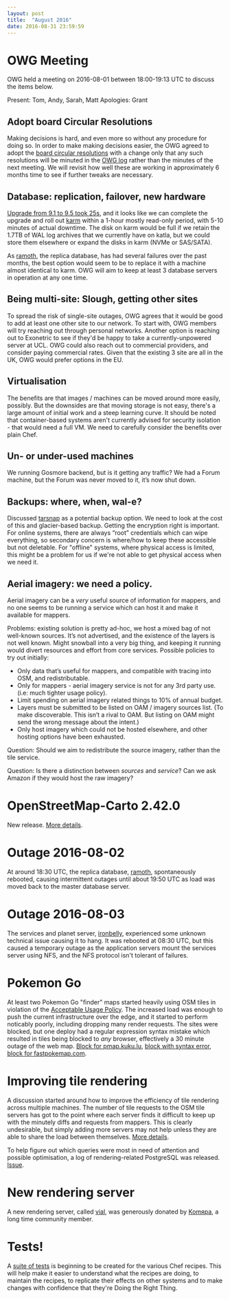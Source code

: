 ```yaml
---
layout: post
title:  "August 2016"
date: 2016-08-31 23:59:59
---
```


# OWG Meeting

OWG held a meeting on 2016-08-01 between 18:00-19:13 UTC to discuss the items below.

Present: Tom, Andy, Sarah, Matt
Apologies: Grant

## Adopt board Circular Resolutions

Making decisions is hard, and even more so without any procedure for doing so. In order to make making decisions easier, the OWG agreed to adopt the [board circular resolutions](https://wiki.osmfoundation.org/wiki/Board_Rules_of_Order#7._Circular_Resolutions) with a change only that any such resolutions will be minuted in the [OWG log](/reports/) rather than the minutes of the next meeting. We will revisit how well these are working in approximately 6 months time to see if further tweaks are necessary.

## Database: replication, failover, new hardware

[Upgrade from 9.1 to 9.5 took 25s](https://github.com/openstreetmap/operations/issues/94#issuecomment-236648912), and it looks like we can complete the upgrade and roll out [karm](https://hardware.openstreetmap.org/servers/karm.openstreetmap.org/) within a 1-hour mostly read-only period, with 5-10 minutes of actual downtime. The disk on karm would be full if we retain the 1.7TB of WAL log archives that we currently have on katla, but we could store them elsewhere or expand the disks in karm (NVMe or SAS/SATA).

As [ramoth](https://hardware.openstreetmap.org/servers/ramoth.openstreetmap.org/), the replica database, has had several failures over the past months, the best option would seem to be to replace it with a machine almost identical to karm. OWG will aim to keep at least 3 database servers in operation at any one time.

## Being multi-site: Slough, getting other sites

To spread the risk of single-site outages, OWG agrees that it would be good to add at least one other site to our network. To start with, OWG members will try reaching out through personal networks. Another option is reaching out to Exonetric to see if they'd be happy to take a currently-unpowered server at UCL. OWG could also reach out to commercial providers, and consider paying commercial rates. Given that the existing 3 site are all in the UK, OWG would prefer options in the EU.

## Virtualisation

The benefits are that images / machines can be moved around more easily, possibly. But the downsides are that moving storage is not easy, there's a large amount of initial work and a steep learning
curve. It should be noted that container-based systems aren't currently advised for security isolation - that would need a full VM. We need to carefully consider the benefits over plain Chef.

## Un- or under-used machines

We running Gosmore backend, but is it getting any traffic? We had a Forum machine, but the Forum was never moved to it, it’s now shut down.

## Backups: where, when, wal-e?

Discussed [tarsnap](http://www.tarsnap.com/) as a potential backup option. We need to look at the cost of this and glacier-based backup. Getting the encryption right is important. For online systems, there are always “root” credentials which can wipe everything, so secondary concern is where/how to keep these accessible but not deletable. For "offline" systems, where physical access is limited, this might be a problem for us if we're not able to get physical access when we need it.

## Aerial imagery: we need a policy.

Aerial imagery can be a _very_ useful source of information for mappers, and no one seems to be running a service which can host it and make it available for mappers.

Problems: existing solution is pretty ad-hoc, we host a mixed bag of not well-known sources. It’s not advertised, and the existence of the layers is not well known. Might snowball into a very big thing, and keeping it running would divert resources and effort from core services. Possible policies to try out initially:

* Only data that’s useful for mappers, and compatible with tracing into OSM, and redistributable.
* Only for mappers - aerial imagery service is not for any 3rd party use. (i.e: much tighter usage policy).
* Limit spending on aerial imagery related things to 10% of annual budget.
* Layers must be submitted to be listed on OAM / imagery sources list. (To make discoverable. This isn’t a rival to OAM. But listing on OAM might send the wrong message about the intent.)
* Only host imagery which could not be hosted elsewhere, and other hosting options have been exhausted.

Question: Should we aim to redistribute the source imagery, rather than the tile service.

Question: Is there a distinction between _sources_ and _service_? Can we ask Amazon if they would host the raw imagery?

# OpenStreetMap-Carto 2.42.0

New release. [More details](https://github.com/openstreetmap/chef/issues/75).

# Outage 2016-08-02

At around 18:30 UTC, the replica database, [ramoth](https://hardware.openstreetmap.org/servers/ramoth.openstreetmap.org/), spontaneously rebooted, causing intermittent outages until about 19:50 UTC as load was moved back to the master database server.

# Outage 2016-08-03

The services and planet server, [ironbelly](https://hardware.openstreetmap.org/servers/ironbelly.openstreetmap.org/), experienced some unknown technical issue causing it to hang. It was rebooted at 08:30 UTC, but this caused a temporary outage as the application servers mount the services server using NFS, and the NFS protocol isn't tolerant of failures.

# Pokemon Go

At least two Pokemon Go "finder" maps started heavily using OSM tiles in violation of the [Acceptable Usage Policy](http://wiki.openstreetmap.org/wiki/Tile_usage_policy). The increased load was enough to push the current infrastructure over the edge, and it started to perform noticably poorly, including dropping many render requests. The sites were blocked, but one deploy had a regular expression syntax mistake which resulted in tiles being blocked to _any_ browser, effectively a 30 minute outage of the web map. [Block for pmap.kuku.lu](https://github.com/openstreetmap/chef/commit/7a138e7216c2fb0798201f487857fba533ad1d04), [block with syntax error](https://github.com/openstreetmap/chef/pull/77), [block for fastpokemap.com](https://github.com/openstreetmap/chef/pull/78).

# Improving tile rendering

A discussion started around how to improve the efficiency of tile rendering across multiple machines. The number of tile requests to the OSM tile servers has got to the point where each server finds it difficult to keep up with the minutely diffs and requests from mappers. This is clearly undesirable, but simply adding more servers may not help unless they are able to share the load between themselves. [More details](https://github.com/openstreetmap/chef/issues/85).

To help figure out which queries were most in need of attention and possible optimisation, a log of rendering-related PostgreSQL was released. [Issue](https://github.com/openstreetmap/operations/issues/105).

# New rendering server

A new rendering server, called [vial](https://hardware.openstreetmap.org/servers/vial.openstreetmap.org/), was generously donated by [Komяpa](http://komzpa.net/), a long time community member.

# Tests!

A [suite of tests](https://github.com/openstreetmap/chef/tree/master/test/integration) is beginning to be created for the various Chef recipes. This will help make it easier to understand what the recipes are doing, to maintain the recipes, to replicate their effects on other systems and to make changes with confidence that they're Doing the Right Thing.
